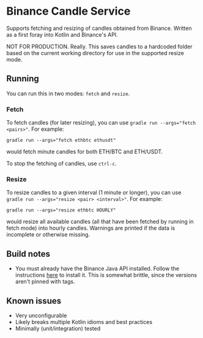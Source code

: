 # Binance Candle Service

Supports fetching and resizing of candles obtained from Binance. Written as a
first foray into Kotlin and Binance's API.

NOT FOR PRODUCTION. Really. This saves candles to a hardcoded folder based on
the current working directory for use in the supported resize mode.

## Running

You can run this in two modes: `fetch` and `resize`.

### Fetch

To fetch candles (for later resizing), you can
use `gradle run --args="fetch <pairs>"`. For example:

    gradle run --args="fetch ethbtc ethusdt"

would fetch minute candles for both ETH/BTC and ETH/USDT.

To stop the fetching of candles, use `ctrl-c`.

### Resize

To resize candles to a given interval (1 minute or longer), you can
use `gradle run --args="resize <pair> <interval>"`. For example:

    gradle run --args="resize ethbtc HOURLY"

would resize all available candles (all that have been fetched by running in
fetch mode) into hourly candles. Warnings are printed if the data is incomplete
or otherwise missing.

## Build notes

- You must already have the Binance Java API installed. Follow the
  instructions [here](https://github.com/binance-exchange/binance-java-api#installation)
  to install it. This is somewhat brittle, since the versions aren't pinned with tags.

## Known issues

- Very unconfigurable
- Likely breaks multiple Kotlin idioms and best practices
- Minimally (unit/integration) tested